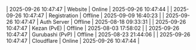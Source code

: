 | 2025-09-26 10:47:47 | Website | Online | 2025-09-26 10:47:44 |
| 2025-09-26 10:47:47 | Registration | Offline | 2025-09-09 16:40:23 |
| 2025-09-26 10:47:47 | Auth Server | Offline | 2025-08-18 09:33:31 |
| 2025-09-26 10:47:47 | Kezan (PvE) | Offline | 2025-08-03 17:58:02 |
| 2025-09-26 10:47:47 | Gurubashi (PvP) | Offline | 2025-08-23 21:44:06 |
| 2025-09-26 10:47:47 | Cloudflare | Online | 2025-09-26 10:47:44 |
